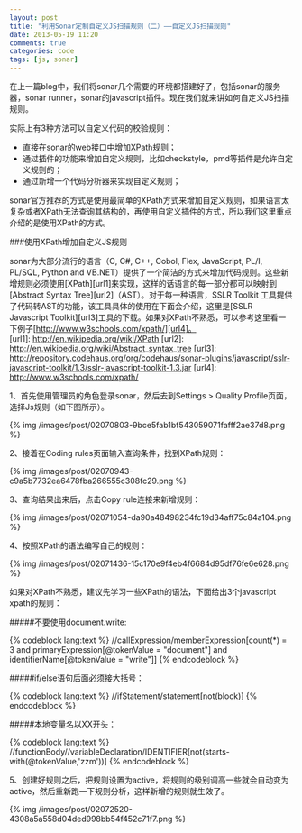 ```yaml
---
layout: post
title: "利用Sonar定制自定义JS扫描规则（二）——自定义JS扫描规则"
date: 2013-05-19 11:20
comments: true
categories: code
tags: [js, sonar]
---
```

  
在上一篇blog中，我们将sonar几个需要的环境都搭建好了，包括sonar的服务器，sonar runner，sonar的javascript插件。现在我们就来讲如何自定义JS扫描规则。  
  
<!--more-->  
实际上有3种方法可以自定义代码的校验规则：  
  
* 直接在sonar的web接口中增加XPath规则；
* 通过插件的功能来增加自定义规则，比如checkstyle，pmd等插件是允许自定义规则的；
* 通过新增一个代码分析器来实现自定义规则；  
  
sonar官方推荐的方式是使用最简单的XPath方式来增加自定义规则，如果语言太复杂或者XPath无法查询其结构的，再使用自定义插件的方式，所以我们这里重点介绍的是使用XPath的方式。  
  
###使用XPath增加自定义JS规则  
  
sonar为大部分流行的语言（C, C#, C++, Cobol, Flex, JavaScript, PL/I, PL/SQL, Python and VB.NET）提供了一个简洁的方式来增加代码规则。这些新增规则必须使用[XPath][url1]来实现，这样的话语言的每一部分都可以映射到[Abstract Syntax Tree][url2]（AST）。对于每一种语言，SSLR Toolkit 工具提供了代码转AST的功能，该工具具体的使用在下面会介绍，这里是[SSLR Javascript Toolkit][url3]工具的下载。如果对XPath不熟悉，可以参考这里看一下例子[http://www.w3schools.com/xpath/][url4]。  
[url1]: http://en.wikipedia.org/wiki/XPath
[url2]: http://en.wikipedia.org/wiki/Abstract_syntax_tree
[url3]: http://repository.codehaus.org/org/codehaus/sonar-plugins/javascript/sslr-javascript-toolkit/1.3/sslr-javascript-toolkit-1.3.jar
[url4]: http://www.w3schools.com/xpath/
  
1、首先使用管理员的角色登录sonar，然后去到Settings > Quality Profile页面，选择Js规则（如下图所示）。    
  
{% img  /images/post/02070803-9bce5fab1bf543059071fafff2ae37d8.png %}  
  
2、接着在Coding rules页面输入查询条件，找到XPath规则：  
  
{% img  /images/post/02070943-c9a5b7732ea6478fba266555c308fc29.png %}  
  
3、查询结果出来后，点击Copy rule连接来新增规则：  
  
{% img  /images/post/02071054-da90a48498234fc19d34aff75c84a104.png %}  
  
4、按照XPath的语法编写自己的规则：  
  
{% img  /images/post/02071436-15c170e9f4eb4f6684d95df76fe6e628.png %}   
  
如果对XPath不熟悉，建议先学习一些XPath的语法，下面给出3个javascript xpath的规则：  
  
#####不要使用document.write:  
  
{% codeblock lang:text %}
//callExpression/memberExpression[count(*) = 3 and primaryExpression[@tokenValue = "document"] and identifierName[@tokenValue = "write"]]
{% endcodeblock %}  
  
#####if/else语句后面必须接大括号：  
  
{% codeblock lang:text %}
//ifStatement/statement[not(block)] 
{% endcodeblock %}  
  
#####本地变量名以XX开头：  
  
{% codeblock lang:text %}
//functionBody//variableDeclaration/IDENTIFIER[not(starts-with(@tokenValue,'zzm'))]
{% endcodeblock %}  

5、创建好规则之后，把规则设置为active，将规则的级别调高一些就会自动变为active，然后重新跑一下规则分析，这样新增的规则就生效了。  
  
{% img  /images/post/02072520-4308a5a558d04ded998bb54f452c71f7.png %}  
  
